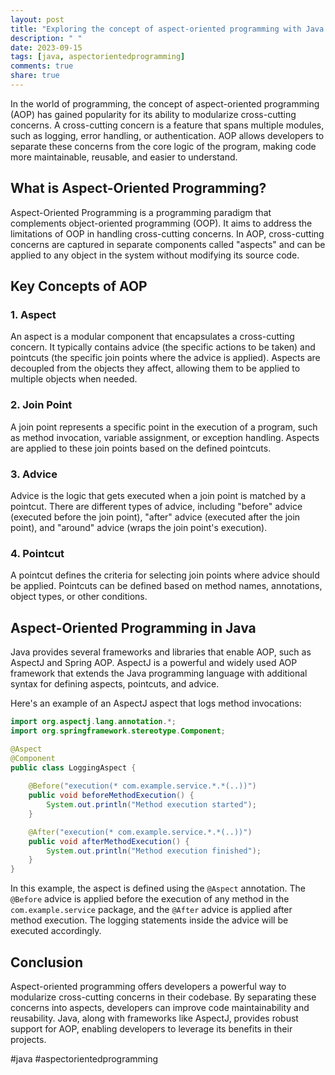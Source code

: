```yaml
---
layout: post
title: "Exploring the concept of aspect-oriented programming with Java objects"
description: " "
date: 2023-09-15
tags: [java, aspectorientedprogramming]
comments: true
share: true
---
```


In the world of programming, the concept of aspect-oriented programming (AOP) has gained popularity for its ability to modularize cross-cutting concerns. A cross-cutting concern is a feature that spans multiple modules, such as logging, error handling, or authentication. AOP allows developers to separate these concerns from the core logic of the program, making code more maintainable, reusable, and easier to understand.

## What is Aspect-Oriented Programming?

Aspect-Oriented Programming is a programming paradigm that complements object-oriented programming (OOP). It aims to address the limitations of OOP in handling cross-cutting concerns. In AOP, cross-cutting concerns are captured in separate components called "aspects" and can be applied to any object in the system without modifying its source code.

## Key Concepts of AOP

### 1. Aspect

An aspect is a modular component that encapsulates a cross-cutting concern. It typically contains advice (the specific actions to be taken) and pointcuts (the specific join points where the advice is applied). Aspects are decoupled from the objects they affect, allowing them to be applied to multiple objects when needed.

### 2. Join Point

A join point represents a specific point in the execution of a program, such as method invocation, variable assignment, or exception handling. Aspects are applied to these join points based on the defined pointcuts.

### 3. Advice

Advice is the logic that gets executed when a join point is matched by a pointcut. There are different types of advice, including "before" advice (executed before the join point), "after" advice (executed after the join point), and "around" advice (wraps the join point's execution).

### 4. Pointcut

A pointcut defines the criteria for selecting join points where advice should be applied. Pointcuts can be defined based on method names, annotations, object types, or other conditions.

## Aspect-Oriented Programming in Java

Java provides several frameworks and libraries that enable AOP, such as AspectJ and Spring AOP. AspectJ is a powerful and widely used AOP framework that extends the Java programming language with additional syntax for defining aspects, pointcuts, and advice.

Here's an example of an AspectJ aspect that logs method invocations:

```java
import org.aspectj.lang.annotation.*;
import org.springframework.stereotype.Component;

@Aspect
@Component
public class LoggingAspect {
    
    @Before("execution(* com.example.service.*.*(..))")
    public void beforeMethodExecution() {
        System.out.println("Method execution started");
    }

    @After("execution(* com.example.service.*.*(..))")
    public void afterMethodExecution() {
        System.out.println("Method execution finished");
    }
}
```

In this example, the aspect is defined using the `@Aspect` annotation. The `@Before` advice is applied before the execution of any method in the `com.example.service` package, and the `@After` advice is applied after method execution. The logging statements inside the advice will be executed accordingly.

## Conclusion

Aspect-oriented programming offers developers a powerful way to modularize cross-cutting concerns in their codebase. By separating these concerns into aspects, developers can improve code maintainability and reusability. Java, along with frameworks like AspectJ, provides robust support for AOP, enabling developers to leverage its benefits in their projects.

#java #aspectorientedprogramming